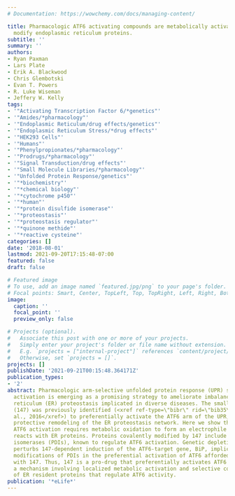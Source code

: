```yaml
---
# Documentation: https://wowchemy.com/docs/managing-content/

title: Pharmacologic ATF6 activating compounds are metabolically activated to selectively
  modify endoplasmic reticulum proteins.
subtitle: ''
summary: ''
authors:
- Ryan Paxman
- Lars Plate
- Erik A. Blackwood
- Chris Glembotski
- Evan T. Powers
- R. Luke Wiseman
- Jeffery W. Kelly
tags:
- '"Activating Transcription Factor 6/*genetics"'
- '"Amides/*pharmacology"'
- '"Endoplasmic Reticulum/drug effects/genetics"'
- '"Endoplasmic Reticulum Stress/*drug effects"'
- '"HEK293 Cells"'
- '"Humans"'
- '"Phenylpropionates/*pharmacology"'
- '"Prodrugs/*pharmacology"'
- '"Signal Transduction/drug effects"'
- '"Small Molecule Libraries/*pharmacology"'
- '"Unfolded Protein Response/genetics"'
- '"*biochemistry"'
- '"*chemical biology"'
- '"*cytochrome p450"'
- '"*human"'
- '"*protein disulfide isomerase"'
- '"*proteostasis"'
- '"*proteostasis regulator"'
- '"*quinone methide"'
- '"*reactive cysteine"'
categories: []
date: '2018-08-01'
lastmod: 2021-09-20T17:15:48-07:00
featured: false
draft: false

# Featured image
# To use, add an image named `featured.jpg/png` to your page's folder.
# Focal points: Smart, Center, TopLeft, Top, TopRight, Left, Right, BottomLeft, Bottom, BottomRight.
image:
  caption: ''
  focal_point: ''
  preview_only: false

# Projects (optional).
#   Associate this post with one or more of your projects.
#   Simply enter your project's folder or file name without extension.
#   E.g. `projects = ["internal-project"]` references `content/project/deep-learning/index.md`.
#   Otherwise, set `projects = []`.
projects: []
publishDate: '2021-09-21T00:15:48.364171Z'
publication_types:
- '2'
abstract: Pharmacologic arm-selective unfolded protein response (UPR) signaling pathway
  activation is emerging as a promising strategy to ameliorate imbalances in endoplasmic
  reticulum (ER) proteostasis implicated in diverse diseases. The small molecule N-(2-hydroxy-5-methylphenyl)-3-phenylpropanamide
  (147) was previously identified (<xref ref-type=\"bibr\" rid=\"bib35\">Plate et
  al., 2016</xref>) to preferentially activate the ATF6 arm of the UPR, promoting
  protective remodeling of the ER proteostasis network. Here we show that 147-dependent
  ATF6 activation requires metabolic oxidation to form an electrophile that preferentially
  reacts with ER proteins. Proteins covalently modified by 147 include protein disulfide
  isomerases (PDIs), known to regulate ATF6 activation. Genetic depletion of PDIs
  perturbs 147-dependent induction of the ATF6-target gene, BiP, implicating covalent
  modifications of PDIs in the preferential activation of ATF6 afforded by treatment
  with 147. Thus, 147 is a pro-drug that preferentially activates ATF6 signaling through
  a mechanism involving localized metabolic activation and selective covalent modification
  of ER resident proteins that regulate ATF6 activity.
publication: '*eLife*'
---
```

